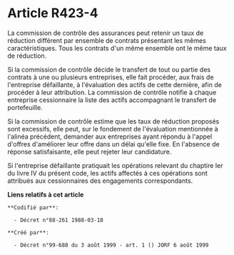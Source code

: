 # Article R423-4

La commission de contrôle des assurances peut retenir un taux de réduction différent par ensemble de contrats présentant les
mêmes caractéristiques. Tous les contrats d'un même ensemble ont le même taux de réduction.

Si la commission de contrôle décide le transfert de tout ou partie des contrats à une ou plusieurs entreprises, elle fait
procéder, aux frais de l'entreprise défaillante, à l'évaluation des actifs de cette dernière, afin de procéder à leur
attribution. La commission de contrôle notifie à chaque entreprise cessionnaire la liste des actifs accompagnant le transfert
de portefeuille.

Si la commission de contrôle estime que les taux de réduction proposés sont excessifs, elle peut, sur le fondement de
l'évaluation mentionnée à l'alinéa précédent, demander aux entreprises ayant répondu à l'appel d'offres d'améliorer leur
offre dans un délai qu'elle fixe. En l'absence de réponse satisfaisante, elle peut rejeter leur candidature.

Si l'entreprise défaillante pratiquait les opérations relevant du chaptire Ier du livre IV du présent code, les actifs
affectés à ces opérations sont attribués aux cessionnaires des engagements correspondants.

**Liens relatifs à cet article**

	**Codifié par**:

	  - Décret n°88-261 1988-03-18

	**Créé par**:

	  - Décret n°99-688 du 3 août 1999 - art. 1 () JORF 6 août 1999
